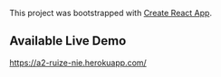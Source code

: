 This project was bootstrapped with [Create React App](https://github.com/facebook/create-react-app).

## Available Live Demo

https://a2-ruize-nie.herokuapp.com/


